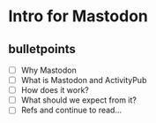 # Intro for Mastodon

## bulletpoints

- [ ] Why Mastodon
- [ ] What is Mastodon and ActivityPub
- [ ] How does it work?
- [ ] What should we expect from it?
- [ ] Refs and continue to read...